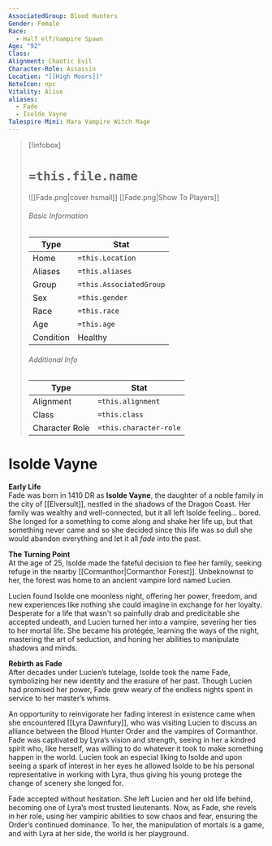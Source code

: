 ```yaml
---
AssociatedGroup: Blood Hunters
Gender: Female
Race:
  - Half elf/Vampire Spawn
Age: "92"
Class: 
Alignment: Chaotic Evil
Character-Role: Assassin
Location: "[[High Moors]]"
NoteIcon: npc
Vitality: Alive
aliases:
  - Fade
  - Isolde Vayne
Talespire Mini: Mara Vampire Witch Mage
---
```


> [!infobox]
> # `=this.file.name`
> ![[Fade.png|cover hsmall]]
> [[Fade.png|Show To Players]]
> ###### Basic Information
> Type |  Stat |
> ---|---|
> Home | `=this.Location` |
> Aliases |`=this.aliases`|
> Group | `=this.AssociatedGroup` |
> Sex | `=this.gender` |
> Race | `=this.race` |
> Age | `=this.age` |
> Condition | Healthy |
> ###### Additional Info
> Type |  Stat |
> ---|---|
> Alignment | `=this.alignment` |
> Class | `=this.class` |
> Character Role | `=this.character-role` |

# Isolde Vayne
**Early Life**  
Fade was born in 1410 DR as **Isolde Vayne**, the daughter of a noble family in the city of [[Elversult]], nestled in the shadows of the Dragon Coast. Her family was wealthy and well-connected, but it all left Isolde feeling... bored. She longed for a something to come along and shake her life up, but that something never came and so she decided since this life was so dull she would abandon everything and let it all *fade* into the past.

**The Turning Point**  
At the age of 25, Isolde made the fateful decision to flee her family, seeking refuge in the nearby [[Cormanthor|Cormanthor Forest]]. Unbeknownst to her, the forest was home to an ancient vampire lord named Lucien.

Lucien found Isolde one moonless night, offering her power, freedom, and new experiences like nothing she could imagine in exchange for her loyalty. Desperate for a life that wasn't so painfully drab and predicitable she accepted undeath, and Lucien turned her into a vampire, severing her ties to her mortal life. She became his protégée, learning the ways of the night, mastering the art of seduction, and honing her abilities to manipulate shadows and minds.

**Rebirth as Fade**  
After decades under Lucien’s tutelage, Isolde took the name Fade, symbolizing her new identity and the erasure of her past. Though Lucien had promised her power, Fade grew weary of the endless nights spent in service to her master’s whims.

An opportunity to reinvigorate her fading interest in existence came when she encountered [[Lyra Dawnfury]], who was visiting Lucien to discuss an alliance between the Blood Hunter Order and the vampires of Cormanthor. Fade was captivated by Lyra’s vision and strength, seeing in her a kindred spirit who, like herself, was willing to do whatever it took to make something happen in the world. Lucien took an especial liking to Isolde and upon seeing a spark of interest in her eyes he allowed Isolde to be his personal representative in working with Lyra, thus giving his young protege the change of scenery she longed for.

Fade accepted without hesitation. She left Lucien and her old life behind, becoming one of Lyra’s most trusted lieutenants. Now, as Fade, she revels in her role, using her vampiric abilities to sow chaos and fear, ensuring the Order’s continued dominance. To her, the manipulation of mortals is a game, and with Lyra at her side, the world is her playground.
